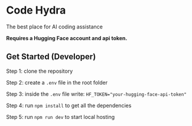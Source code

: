 # Code Hydra
The best place for AI coding assistance

**Requires a Hugging Face account and api token.**

## Get Started (Developer)
Step 1: clone the repository

Step 2: create a `.env` file in the root folder

Step 3: inside the `.env` file write: `HF_TOKEN="your-hugging-face-api-token"`

Step 4: run `npm install` to get all the dependencies

Step 5: run `npm run dev` to start local hosting
